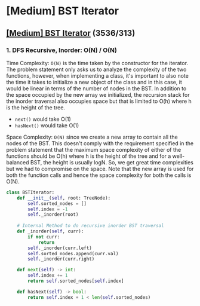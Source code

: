 # \[Medium\] BST Iterator

## [\[Medium\] BST Iterator](https://leetcode.com/problems/binary-search-tree-iterator/)       \(3536/313\)

### 1. DFS Recursive, Inorder:   O\(N\) / O\(N\)

Time Complexity: `O(N)` is the time taken by the constructor for the iterator. The problem statement only asks us to analyze the complexity of the two functions, however, when implementing a class, it's important to also note the time it takes to initialize a new object of the class and in this case, it would be linear in terms of the number of nodes in the BST. In addition to the space occupied by the new array we initialized, the recursion stack for the inorder traversal also occupies space but that is limited to O\(h\) where h is the height of the tree.

* `next()` would take O\(1\)
* `hasNext()` would take O\(1\)

Space Complexity: `O(N)` since we create a new array to contain all the nodes of the BST. This doesn't comply with the requirement specified in the problem statement that the maximum space complexity of either of the functions should be O\(h\) where h is the height of the tree and for a well-balanced BST, the height is usually logN. So, we get great time complexities but we had to compromise on the space. Note that the new array is used for both the function calls and hence the space complexity for both the calls is O\(N\).

```python
class BSTIterator:
    def __init__(self, root: TreeNode):
        self.sorted_nodes = []
        self.index = -1
        self._inorder(root)
    
    # Internal Method to do recursive inorder BST traversal
    def _inorder(self, curr):
        if not curr:
            return       
        self._inorder(curr.left)
        self.sorted_nodes.append(curr.val)
        self._inorder(curr.right)

    def next(self) -> int:
        self.index += 1
        return self.sorted_nodes[self.index]

    def hasNext(self) -> bool:
        return self.index + 1 < len(self.sorted_nodes)
```

